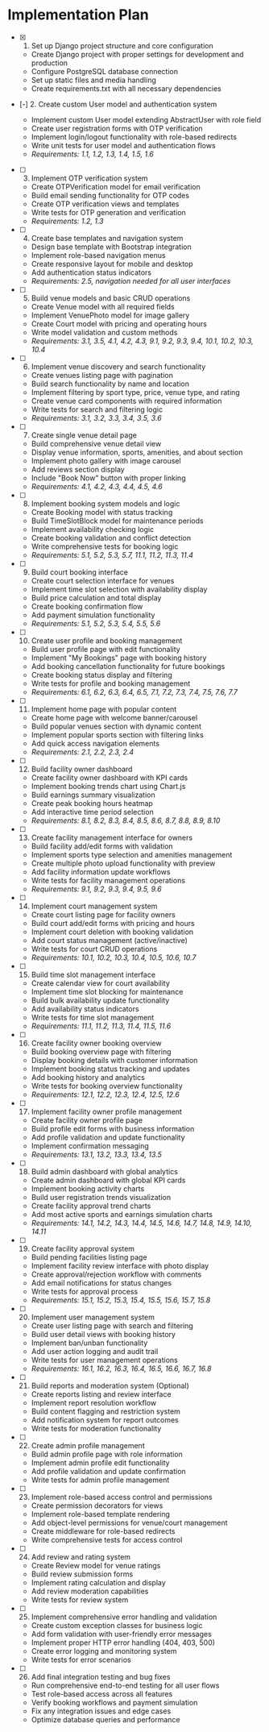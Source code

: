 # Implementation Plan

- [x] 1. Set up Django project structure and core configuration



  - Create Django project with proper settings for development and production
  - Configure PostgreSQL database connection
  - Set up static files and media handling
  - Create requirements.txt with all necessary dependencies


- [-] 2. Create custom User model and authentication system




  - Implement custom User model extending AbstractUser with role field
  - Create user registration forms with OTP verification
  - Implement login/logout functionality with role-based redirects
  - Write unit tests for user model and authentication flows
  - _Requirements: 1.1, 1.2, 1.3, 1.4, 1.5, 1.6_

- [ ] 3. Implement OTP verification system
  - Create OTPVerification model for email verification
  - Build email sending functionality for OTP codes
  - Create OTP verification views and templates
  - Write tests for OTP generation and verification
  - _Requirements: 1.2, 1.3_

- [ ] 4. Create base templates and navigation system
  - Design base template with Bootstrap integration
  - Implement role-based navigation menus
  - Create responsive layout for mobile and desktop
  - Add authentication status indicators
  - _Requirements: 2.5, navigation needed for all user interfaces_

- [ ] 5. Build venue models and basic CRUD operations
  - Create Venue model with all required fields
  - Implement VenuePhoto model for image gallery
  - Create Court model with pricing and operating hours
  - Write model validation and custom methods
  - _Requirements: 3.1, 3.5, 4.1, 4.2, 4.3, 9.1, 9.2, 9.3, 9.4, 10.1, 10.2, 10.3, 10.4_

- [ ] 6. Implement venue discovery and search functionality
  - Create venues listing page with pagination
  - Build search functionality by name and location
  - Implement filtering by sport type, price, venue type, and rating
  - Create venue card components with required information
  - Write tests for search and filtering logic
  - _Requirements: 3.1, 3.2, 3.3, 3.4, 3.5, 3.6_

- [ ] 7. Create single venue detail page
  - Build comprehensive venue detail view
  - Display venue information, sports, amenities, and about section
  - Implement photo gallery with image carousel
  - Add reviews section display
  - Include "Book Now" button with proper linking
  - _Requirements: 4.1, 4.2, 4.3, 4.4, 4.5, 4.6_

- [ ] 8. Implement booking system models and logic
  - Create Booking model with status tracking
  - Build TimeSlotBlock model for maintenance periods
  - Implement availability checking logic
  - Create booking validation and conflict detection
  - Write comprehensive tests for booking logic
  - _Requirements: 5.1, 5.2, 5.3, 5.7, 11.1, 11.2, 11.3, 11.4_

- [ ] 9. Build court booking interface
  - Create court selection interface for venues
  - Implement time slot selection with availability display
  - Build price calculation and total display
  - Create booking confirmation flow
  - Add payment simulation functionality
  - _Requirements: 5.1, 5.2, 5.3, 5.4, 5.5, 5.6_

- [ ] 10. Create user profile and booking management
  - Build user profile page with edit functionality
  - Implement "My Bookings" page with booking history
  - Add booking cancellation functionality for future bookings
  - Create booking status display and filtering
  - Write tests for profile and booking management
  - _Requirements: 6.1, 6.2, 6.3, 6.4, 6.5, 7.1, 7.2, 7.3, 7.4, 7.5, 7.6, 7.7_

- [ ] 11. Implement home page with popular content
  - Create home page with welcome banner/carousel
  - Build popular venues section with dynamic content
  - Implement popular sports section with filtering links
  - Add quick access navigation elements
  - _Requirements: 2.1, 2.2, 2.3, 2.4_

- [ ] 12. Build facility owner dashboard
  - Create facility owner dashboard with KPI cards
  - Implement booking trends chart using Chart.js
  - Build earnings summary visualization
  - Create peak booking hours heatmap
  - Add interactive time period selection
  - _Requirements: 8.1, 8.2, 8.3, 8.4, 8.5, 8.6, 8.7, 8.8, 8.9, 8.10_

- [ ] 13. Create facility management interface for owners
  - Build facility add/edit forms with validation
  - Implement sports type selection and amenities management
  - Create multiple photo upload functionality with preview
  - Add facility information update workflows
  - Write tests for facility management operations
  - _Requirements: 9.1, 9.2, 9.3, 9.4, 9.5, 9.6_

- [ ] 14. Implement court management system
  - Create court listing page for facility owners
  - Build court add/edit forms with pricing and hours
  - Implement court deletion with booking validation
  - Add court status management (active/inactive)
  - Write tests for court CRUD operations
  - _Requirements: 10.1, 10.2, 10.3, 10.4, 10.5, 10.6, 10.7_

- [ ] 15. Build time slot management interface
  - Create calendar view for court availability
  - Implement time slot blocking for maintenance
  - Build bulk availability update functionality
  - Add availability status indicators
  - Write tests for time slot management
  - _Requirements: 11.1, 11.2, 11.3, 11.4, 11.5, 11.6_

- [ ] 16. Create facility owner booking overview
  - Build booking overview page with filtering
  - Display booking details with customer information
  - Implement booking status tracking and updates
  - Add booking history and analytics
  - Write tests for booking overview functionality
  - _Requirements: 12.1, 12.2, 12.3, 12.4, 12.5, 12.6_

- [ ] 17. Implement facility owner profile management
  - Create facility owner profile page
  - Build profile edit forms with business information
  - Add profile validation and update functionality
  - Implement confirmation messaging
  - _Requirements: 13.1, 13.2, 13.3, 13.4, 13.5_

- [ ] 18. Build admin dashboard with global analytics
  - Create admin dashboard with global KPI cards
  - Implement booking activity charts
  - Build user registration trends visualization
  - Create facility approval trend charts
  - Add most active sports and earnings simulation charts
  - _Requirements: 14.1, 14.2, 14.3, 14.4, 14.5, 14.6, 14.7, 14.8, 14.9, 14.10, 14.11_

- [ ] 19. Create facility approval system
  - Build pending facilities listing page
  - Implement facility review interface with photo display
  - Create approval/rejection workflow with comments
  - Add email notifications for status changes
  - Write tests for approval process
  - _Requirements: 15.1, 15.2, 15.3, 15.4, 15.5, 15.6, 15.7, 15.8_

- [ ] 20. Implement user management system
  - Create user listing page with search and filtering
  - Build user detail views with booking history
  - Implement ban/unban functionality
  - Add user action logging and audit trail
  - Write tests for user management operations
  - _Requirements: 16.1, 16.2, 16.3, 16.4, 16.5, 16.6, 16.7, 16.8_

- [ ] 21. Build reports and moderation system (Optional)
  - Create reports listing and review interface
  - Implement report resolution workflow
  - Build content flagging and restriction system
  - Add notification system for report outcomes
  - Write tests for moderation functionality

- [ ] 22. Create admin profile management
  - Build admin profile page with role information
  - Implement admin profile edit functionality
  - Add profile validation and update confirmation
  - Write tests for admin profile management

- [ ] 23. Implement role-based access control and permissions
  - Create permission decorators for views
  - Implement role-based template rendering
  - Add object-level permissions for venue/court management
  - Create middleware for role-based redirects
  - Write comprehensive tests for access control

- [ ] 24. Add review and rating system
  - Create Review model for venue ratings
  - Build review submission forms
  - Implement rating calculation and display
  - Add review moderation capabilities
  - Write tests for review system

- [ ] 25. Implement comprehensive error handling and validation
  - Create custom exception classes for business logic
  - Add form validation with user-friendly error messages
  - Implement proper HTTP error handling (404, 403, 500)
  - Create error logging and monitoring system
  - Write tests for error scenarios

- [ ] 26. Add final integration testing and bug fixes
  - Run comprehensive end-to-end testing for all user flows
  - Test role-based access across all features
  - Verify booking workflows and payment simulation
  - Fix any integration issues and edge cases
  - Optimize database queries and performance

